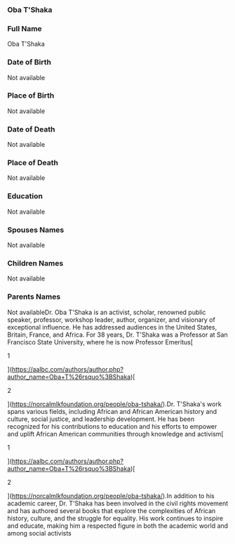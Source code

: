 ### Oba T'Shaka

### Full Name

Oba T'Shaka

### Date of Birth

Not available

### Place of Birth

Not available

### Date of Death

Not available

### Place of Death

Not available

### Education

Not available

### Spouses Names

Not available

### Children Names

Not available

### Parents Names

Not availableDr. Oba T'Shaka is an activist, scholar, renowned public speaker, professor, workshop leader, author, organizer, and visionary of exceptional influence. He has addressed audiences in the United States, Britain, France, and Africa. For 38 years, Dr. T'Shaka was a Professor at San Francisco State University, where he is now Professor Emeritus[

1



](https://aalbc.com/authors/author.php?author_name=Oba+T%26rsquo%3BShaka)[

2



](https://norcalmlkfoundation.org/people/oba-tshaka/).Dr. T'Shaka's work spans various fields, including African and African American history and culture, social justice, and leadership development. He has been recognized for his contributions to education and his efforts to empower and uplift African American communities through knowledge and activism[

1



](https://aalbc.com/authors/author.php?author_name=Oba+T%26rsquo%3BShaka)[

2



](https://norcalmlkfoundation.org/people/oba-tshaka/).In addition to his academic career, Dr. T'Shaka has been involved in the civil rights movement and has authored several books that explore the complexities of African history, culture, and the struggle for equality. His work continues to inspire and educate, making him a respected figure in both the academic world and among social activists